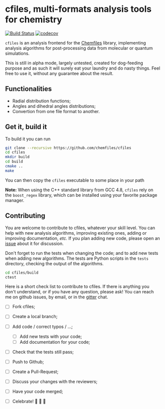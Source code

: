 # cfiles, multi-formats analysis tools for chemistry

[![Build Status](https://travis-ci.org/chemfiles/cfiles.svg?branch=master)](https://travis-ci.org/chemfiles/cfiles)
[![codecov](https://codecov.io/gh/chemfiles/cfiles/branch/master/graph/badge.svg)](https://codecov.io/gh/chemfiles/cfiles)

`cfiles` is an analysis frontend for the
[Chemfiles](https://github.com/chemfiles/chemfiles/) library, implementing
analysis algorithms for post-processing data from molecular or quantum
simulations.

This is still in alpha mode, largely untested, created for dog-feeding purpose
and as such it will surely eat your laundry and do nasty things. Feel free to
use it, without any guarantee about the result.

## Functionalities

* Radial distribution functions;
* Angles and dihedral angles distributions;
* Convertion from one file format to another.

## Get it, build it

To build it you can run

```bash
git clone --recursive https://github.com/chemfiles/cfiles
cd cfiles
mkdir build
cd build
cmake ..
make
```

You can then copy the `cfiles` executable to some place in your path

**Note:** When using the C++ standard library from GCC 4.8, `cfiles` rely on
the `boost_regex` library, which can be installed using your favorite package
manager.

## Contributing

You are welcome to contribute to cfiles, whatever your skill level. You can help
with new analysis algorithms, improving existing ones, adding or improving
documentation, *etc.* If you plan adding new code, please open an [issue] about
it for discussion.

Don't forget to run the tests when changing the code; and to add new tests when
adding new algorithms. The tests are Python scripts in the `tests` directory,
checking the output of the algorithms.

```bash
cd cfiles/build
ctest
```

Here is a short check list to contribute to cfiles. If there is anything you
don't understand, or if you have any question, please ask! You can reach me on
github issues, by email, or in the [gitter] chat.

- [ ] Fork cfiles;
- [ ] Create a local branch;
- [ ] Add code / correct typos / ...;
    - [ ] Add new tests with your code;
    - [ ] Add documentation for your code;
- [ ] Check that the tests still pass;
- [ ] Push to Github;
- [ ] Create a Pull-Request;
- [ ] Discuss your changes with the reviewers;
- [ ] Have your code merged;
- [ ] Celebrate! :tada: :cake: :tada:


[gitter]: https://gitter.im/chemfiles/chemfiles
[issue]: https://github.com/chemfiles/cfiles/issues
